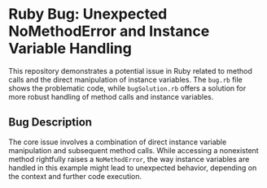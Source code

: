 # Ruby Bug: Unexpected NoMethodError and Instance Variable Handling

This repository demonstrates a potential issue in Ruby related to method calls and the direct manipulation of instance variables. The `bug.rb` file shows the problematic code, while `bugSolution.rb` offers a solution for more robust handling of method calls and instance variables.

## Bug Description
The core issue involves a combination of direct instance variable manipulation and subsequent method calls. While accessing a nonexistent method rightfully raises a `NoMethodError`, the way instance variables are handled in this example might lead to unexpected behavior, depending on the context and further code execution.
